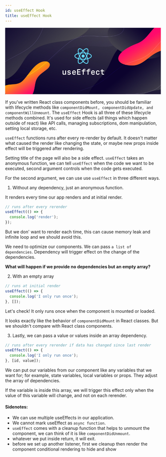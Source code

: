 ```yaml
---
id: useEffect Hook
title: useEffect Hook
---
```


![img](../static/img/useeffect-hook.jpg)

If you’ve written React class components before, you should be familiar with lifecycle methods like `componentDidMount, componentDidUpdate, and componentWillUnmount`. The `useEffect` Hook is all three of these lifecycle methods combined. It's used for side effects (all things which happen outside of react) like API calls, managing subscriptions, dom manipulation, setting local storage, etc.

`useEffect` functions runs after every re-render by default.
It doesn't matter what caused the render like changing the state, or maybe new props inside effect will be triggered after rendering.

Setting title of the page will also be a side effect.
`useEffect` takes an anonymous function, we can tell `useEffect` when the code we want to be executed, second argument controls when the code gets executed.

For the second argument, we can use use `useEffect` in three different ways.

1. Without any dependency, just an anonymous function.

It renders every time our app renders and at initial render.

```javascript
// runs after every rerender
useEffect(() => {
  console.log('render');
});
```

But we don' want to render each time, this can cause memory leak and infinite loop and we should avoid this.

We need to optimize our components. We can pass `a list of dependencies`. Dependency will trigger effect on the change of the dependencies.

**What will happen if we provide no dependencies but an empty array?**

2. With an empty array

```javascript
// runs at initial render
useEffect(() => {
  console.log('I only run once');
}, []);
```

Let's check! It only runs once when the component is mounted or loaded.

It looks exactly like the behavior of `componentDidMount` in React classes. But we shouldn't compare with React class components.

3. Lastly, we can pass a value or values inside an array dependency.

```javascript
// runs after every rerender if data has changed since last render
useEffect(() => {
  console.log('I only run once');
}, [id, value]);
```

We can put our variables from our component like any variables that we want for; for example, state variables, local variables or props.
They adjust the array of dependencies.

If the variable is inside this array, we will trigger this effect only when the value of this variable will change, and not on each rerender.

#### Sidenotes:

- We can use multiple useEffects in our application.
- We cannot mark useEffect as `async function`.
- `useEffect` comes with a cleanup function that helps to unmount the component, we can think of it is like `componentDidUnmount`.
- whatever we put inside return, it will exit.
- before we set up another listener, first we cleanup then render the component
  conditional rendering to hide and show
